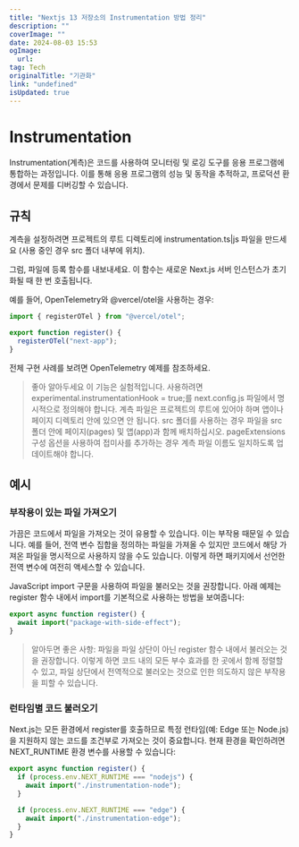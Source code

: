 ```yaml
---
title: "Nextjs 13 저장소의 Instrumentation 방법 정리"
description: ""
coverImage: ""
date: 2024-08-03 15:53
ogImage: 
  url: 
tag: Tech
originalTitle: "기관화"
link: "undefined"
isUpdated: true
---
```






# Instrumentation

Instrumentation(계측)은 코드를 사용하여 모니터링 및 로깅 도구를 응용 프로그램에 통합하는 과정입니다. 이를 통해 응용 프로그램의 성능 및 동작을 추적하고, 프로덕션 환경에서 문제를 디버깅할 수 있습니다.

## 규칙

계측을 설정하려면 프로젝트의 루트 디렉토리에 instrumentation.ts|js 파일을 만드세요 (사용 중인 경우 src 폴더 내부에 위치).

<div class="content-ad"></div>

그럼, 파일에 등록 함수를 내보내세요. 이 함수는 새로운 Next.js 서버 인스턴스가 초기화될 때 한 번 호출됩니다.

예를 들어, OpenTelemetry와 @vercel/otel을 사용하는 경우:

```typescript
import { registerOTel } from "@vercel/otel";

export function register() {
  registerOTel("next-app");
}
```

전체 구현 사례를 보려면 OpenTelemetry 예제를 참조하세요.

<div class="content-ad"></div>

> 좋아 알아두세요
> 이 기능은 실험적입니다. 사용하려면 experimental.instrumentationHook = true;를 next.config.js 파일에서 명시적으로 정의해야 합니다.
> 계측 파일은 프로젝트의 루트에 있어야 하며 앱이나 페이지 디렉토리 안에 있으면 안 됩니다. src 폴더를 사용하는 경우 파일을 src 폴더 안에 페이지(pages) 및 앱(app)과 함께 배치하십시오.
> pageExtensions 구성 옵션을 사용하여 접미사를 추가하는 경우 계측 파일 이름도 일치하도록 업데이트해야 합니다.

## 예시

### 부작용이 있는 파일 가져오기

가끔은 코드에서 파일을 가져오는 것이 유용할 수 있습니다. 이는 부작용 때문일 수 있습니다. 예를 들어, 전역 변수 집합을 정의하는 파일을 가져올 수 있지만 코드에서 해당 가져온 파일을 명시적으로 사용하지 않을 수도 있습니다. 이렇게 하면 패키지에서 선언한 전역 변수에 여전히 액세스할 수 있습니다.

<div class="content-ad"></div>

JavaScript import 구문을 사용하여 파일을 불러오는 것을 권장합니다. 아래 예제는 register 함수 내에서 import를 기본적으로 사용하는 방법을 보여줍니다:

```typescript
export async function register() {
  await import("package-with-side-effect");
}
```

> 알아두면 좋은 사항:
> 파일을 파일 상단이 아닌 register 함수 내에서 불러오는 것을 권장합니다. 이렇게 하면 코드 내의 모든 부수 효과를 한 곳에서 함께 정렬할 수 있고, 파일 상단에서 전역적으로 불러오는 것으로 인한 의도하지 않은 부작용을 피할 수 있습니다.

### 런타임별 코드 불러오기

<div class="content-ad"></div>

Next.js는 모든 환경에서 register를 호출하므로 특정 런타임(예: Edge 또는 Node.js)을 지원하지 않는 코드를 조건부로 가져오는 것이 중요합니다. 현재 환경을 확인하려면 NEXT_RUNTIME 환경 변수를 사용할 수 있습니다:

```typescript
export async function register() {
  if (process.env.NEXT_RUNTIME === "nodejs") {
    await import("./instrumentation-node");
  }

  if (process.env.NEXT_RUNTIME === "edge") {
    await import("./instrumentation-edge");
  }
}
```

<div class="content-ad"></div>
